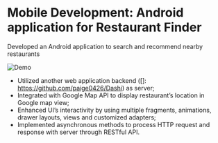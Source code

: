 # Mobile Development: Android application for Restaurant Finder

Developed an Android application to search and recommend nearby restaurants

![Demo](/app/src/main/res/drawable/demo.gif)

 * Utilized another web application backend ([]: https://github.com/paige0426/Dashi) as server;
 * Integrated with Google Map API to display restaurant’s location in Google map view;
 * Enhanced UI’s interactivity by using multiple fragments, animations, drawer layouts, views and customized adapters;
 * Implemented asynchronous methods to process HTTP request and response with server through RESTful API.